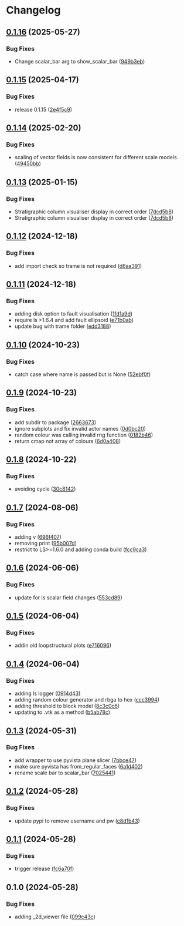 # Changelog

## [0.1.16](https://github.com/Loop3D/loopstructural-visualisation/compare/v0.1.15...v0.1.16) (2025-05-27)


### Bug Fixes

* Change scalar_bar arg to show_scalar_bar  ([949b3eb](https://github.com/Loop3D/loopstructural-visualisation/commit/949b3eb23c3bf38b67a9cf1f9a332aa3defdac7b))

## [0.1.15](https://github.com/Loop3D/loopstructural-visualisation/compare/v0.1.14...v0.1.15) (2025-04-17)


### Bug Fixes

* release 0.1.15 ([2e4f5c9](https://github.com/Loop3D/loopstructural-visualisation/commit/2e4f5c9628177916b7174dd48e8a321534a116b1))

## [0.1.14](https://github.com/Loop3D/loopstructural-visualisation/compare/v0.1.13...v0.1.14) (2025-02-20)


### Bug Fixes

* scaling of vector fields is now consistent for different scale models. ([49450bb](https://github.com/Loop3D/loopstructural-visualisation/commit/49450bb0514e58f3da5ee3af98bd307a3fc8c4d8))

## [0.1.13](https://github.com/Loop3D/loopstructural-visualisation/compare/v0.1.12...v0.1.13) (2025-01-15)


### Bug Fixes

* Stratigraphic column visualiser display in correct order ([7dcd5b8](https://github.com/Loop3D/loopstructural-visualisation/commit/7dcd5b8c06b637d33ac2e7c5e02bb52a1991cfdd))
* Stratigraphic column visualiser display in correct order ([7dcd5b8](https://github.com/Loop3D/loopstructural-visualisation/commit/7dcd5b8c06b637d33ac2e7c5e02bb52a1991cfdd))

## [0.1.12](https://github.com/Loop3D/loopstructural-visualisation/compare/v0.1.11...v0.1.12) (2024-12-18)


### Bug Fixes

* add import check so trame is not required ([d6aa391](https://github.com/Loop3D/loopstructural-visualisation/commit/d6aa391257604026261c45d22e6cc64792fc669c))

## [0.1.11](https://github.com/Loop3D/loopstructural-visualisation/compare/v0.1.10...v0.1.11) (2024-12-18)


### Bug Fixes

* adding disk option to fault visualisation ([1fd1a9d](https://github.com/Loop3D/loopstructural-visualisation/commit/1fd1a9d3843e1266f4af03d6572558fa65f53527))
* require ls &gt;1.6.4 and add fault ellipsoid ([e71b0ab](https://github.com/Loop3D/loopstructural-visualisation/commit/e71b0abd1b4e242582214c57d485cf2939b90899))
* update bug with trame folder ([edd3188](https://github.com/Loop3D/loopstructural-visualisation/commit/edd318850fc7e97ef4c5e37d43511f9476046324))

## [0.1.10](https://github.com/Loop3D/loopstructural-visualisation/compare/v0.1.9...v0.1.10) (2024-10-23)


### Bug Fixes

* catch case where name is passed but is None ([52ebf0f](https://github.com/Loop3D/loopstructural-visualisation/commit/52ebf0f0fe6ff253e782f8bc2832717df573e0fe))

## [0.1.9](https://github.com/Loop3D/loopstructural-visualisation/compare/v0.1.8...v0.1.9) (2024-10-23)


### Bug Fixes

* add subdir to package ([2663673](https://github.com/Loop3D/loopstructural-visualisation/commit/2663673e8bb55d28b754ab9eeb9d6ed277b2e2d8))
* ignore subplots and fix invalid actor names ([0d0bc20](https://github.com/Loop3D/loopstructural-visualisation/commit/0d0bc2064b85bb83fa2c3a830d48598f9ab12ef1))
* random colour was calling invalid rng function ([0182b46](https://github.com/Loop3D/loopstructural-visualisation/commit/0182b46a956a31b533934bc857d64eb5a1dc946c))
* return cmap not array of colours ([6d0a408](https://github.com/Loop3D/loopstructural-visualisation/commit/6d0a408a8486c05c0f39ab5411f46253c3d92694))

## [0.1.8](https://github.com/Loop3D/loopstructural-visualisation/compare/v0.1.7...v0.1.8) (2024-10-22)


### Bug Fixes

* avoiding cycle ([30c8142](https://github.com/Loop3D/loopstructural-visualisation/commit/30c8142d36629db9675bf93900d5ac8477745e19))

## [0.1.7](https://github.com/Loop3D/loopstructural-visualisation/compare/v0.1.6...v0.1.7) (2024-08-06)


### Bug Fixes

* adding v ([696f407](https://github.com/Loop3D/loopstructural-visualisation/commit/696f407447d140e1e9e6b70150537fd013edf4e3))
* removing print ([95b007d](https://github.com/Loop3D/loopstructural-visualisation/commit/95b007d5d1eda8bbbd3fb9df4c0171e8128dd3ec))
* restrict to LS&gt;=1.6.0 and adding conda build ([fcc9ca3](https://github.com/Loop3D/loopstructural-visualisation/commit/fcc9ca3cd458195e157a0bbefc1f5b985e300b84))

## [0.1.6](https://github.com/Loop3D/loopstructural-visualisation/compare/v0.1.5...v0.1.6) (2024-06-06)


### Bug Fixes

* update for ls scalar field changes ([553cd89](https://github.com/Loop3D/loopstructural-visualisation/commit/553cd89f978f2a025ae446cc3e4a6f40cb24e167))

## [0.1.5](https://github.com/Loop3D/loopstructural-visualisation/compare/v0.1.4...v0.1.5) (2024-06-04)


### Bug Fixes

* addin old loopstructural plots ([e716096](https://github.com/Loop3D/loopstructural-visualisation/commit/e7160967272fabb172c43a5c7a476540bdbd2715))

## [0.1.4](https://github.com/Loop3D/loopstructural-visualisation/compare/v0.1.3...v0.1.4) (2024-06-04)


### Bug Fixes

* adding ls logger ([0914d43](https://github.com/Loop3D/loopstructural-visualisation/commit/0914d439ef1606dfb57a3f1e283b991a5149d9f8))
* adding random colour generator and rbga to hex ([ccc3994](https://github.com/Loop3D/loopstructural-visualisation/commit/ccc3994f44d34d069dcb958b4f45e6a50a652cce))
* adding threshold to block model ([8c3c0c6](https://github.com/Loop3D/loopstructural-visualisation/commit/8c3c0c62ab1a6565892098cf9fc591e4a817f408))
* updating to .vtk as a method ([b5ab78c](https://github.com/Loop3D/loopstructural-visualisation/commit/b5ab78c2503a59578133ad75bd329a87c10846f8))

## [0.1.3](https://github.com/Loop3D/loopstructural-visualisation/compare/v0.1.2...v0.1.3) (2024-05-31)


### Bug Fixes

* add wrapper to use pyvista plane slicer ([7bbce47](https://github.com/Loop3D/loopstructural-visualisation/commit/7bbce472083308e76828beaa867170ba6ebdafb9))
* make sure pyvista has from_regular_faces ([6a1d402](https://github.com/Loop3D/loopstructural-visualisation/commit/6a1d402f3637d986b7e56e316f030e0ff3629e1f))
* rename scale bar to scalar_bar ([7025441](https://github.com/Loop3D/loopstructural-visualisation/commit/7025441c74ed6518debe63fa279924d3873183bf))

## [0.1.2](https://github.com/Loop3D/loopstructural-visualisation/compare/v0.1.1...v0.1.2) (2024-05-28)


### Bug Fixes

* update pypi to remove username and pw ([c8d1b43](https://github.com/Loop3D/loopstructural-visualisation/commit/c8d1b430443a2c454b5aeeff3f2099f8d5a3a978))

## [0.1.1](https://github.com/Loop3D/loopstructural-visualisation/compare/v0.1.0...v0.1.1) (2024-05-28)


### Bug Fixes

* trigger release ([fc6a70f](https://github.com/Loop3D/loopstructural-visualisation/commit/fc6a70fc18ecd43fedd7a3f3d8d717ae790800e7))

## 0.1.0 (2024-05-28)


### Bug Fixes

* adding _2d_viewer file ([099c43c](https://github.com/Loop3D/loopstructural-visualisation/commit/099c43c693fb7f5e3c3f1cee587e80c12694411b))
